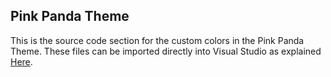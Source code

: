 
## Pink Panda Theme

This is the source code section for the custom colors in the Pink Panda Theme. These files can be imported directly into Visual Studio as explained [Here](https://github.com/jordanadrianoo/Pink-Panda-Color-Theme).
